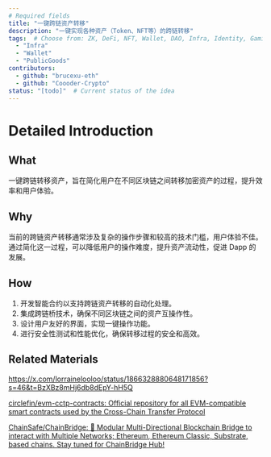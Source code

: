 ```yaml
---
# Required fields
title: "一键跨链资产转移"
description: "一键实现各种资产（Token、NFT等）的跨链转移"
tags:  # Choose from: ZK, DeFi, NFT, Wallet, DAO, Infra, Identity, Gaming, PublicGoods, Privacy, Security or add your own
  - "Infra"
  - "Wallet"
  - "PublicGoods"
contributors:
  - github: "brucexu-eth"
  - github: "Coooder-Crypto"
status: "[todo]"  # Current status of the idea
---
```


# Detailed Introduction

## What
一键跨链转移资产，旨在简化用户在不同区块链之间转移加密资产的过程，提升效率和用户体验。

## Why
当前的跨链资产转移通常涉及复杂的操作步骤和较高的技术门槛，用户体验不佳。通过简化这一过程，可以降低用户的操作难度，提升资产流动性，促进 Dapp 的发展。

## How
1. 开发智能合约以支持跨链资产转移的自动化处理。
2. 集成跨链桥技术，确保不同区块链之间的资产互操作性。
3. 设计用户友好的界面，实现一键操作功能。
4. 进行安全性测试和性能优化，确保转移过程的安全和高效。

## Related Materials
https://x.com/lorrainelooloo/status/1866328880648171856?s=46&t=BzXBz8mHj6db8dEpY-hH5Q 

[circlefin/evm-cctp-contracts: Official repository for all EVM-compatible smart contracts used by the Cross-Chain Transfer Protocol](https://github.com/circlefin/evm-cctp-contracts)

[ChainSafe/ChainBridge: 🌉 Modular Multi-Directional Blockchain Bridge to interact with Multiple Networks; Ethereum, Ethereum Classic, Substrate, based chains. Stay tuned for ChainBridge Hub!](https://github.com/ChainSafe/ChainBridge)